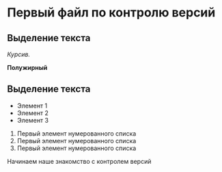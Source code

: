 # Первый файл по контролю версий

## Выделение текста

*Курсив.*

**Полужирный**

## Выделение текста

* Элемент 1
* Элемент 2
* Элемент 3

1. Первый элемент нумерованного списка
2. Первый элемент нумерованного списка
3. Первый элемент нумерованного списка

Начинаем наше знакомство с 
контролем версий